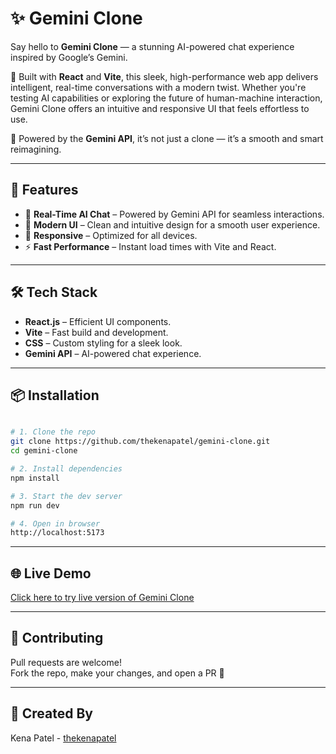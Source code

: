 # ✨ Gemini Clone

Say hello to **Gemini Clone** — a stunning AI-powered chat experience inspired by Google’s Gemini.

🚀 Built with **React** and **Vite**, this sleek, high-performance web app delivers intelligent, real-time conversations with a modern twist. Whether you're testing AI capabilities or exploring the future of human-machine interaction, Gemini Clone offers an intuitive and responsive UI that feels effortless to use.

💬 Powered by the **Gemini API**, it’s not just a clone — it’s a smooth and smart reimagining.

---

## 🚀 Features

- 🧠 **Real-Time AI Chat** – Powered by Gemini API for seamless interactions.  
- 🎨 **Modern UI** – Clean and intuitive design for a smooth user experience.  
- 📱 **Responsive** – Optimized for all devices.  
- ⚡ **Fast Performance** – Instant load times with Vite and React.

---

## 🛠️ Tech Stack

- **React.js** – Efficient UI components.  
- **Vite** – Fast build and development.  
- **CSS** – Custom styling for a sleek look.  
- **Gemini API** – AI-powered chat experience.

---

## 📦 Installation

```bash

# 1. Clone the repo
git clone https://github.com/thekenapatel/gemini-clone.git
cd gemini-clone

# 2. Install dependencies
npm install

# 3. Start the dev server
npm run dev

# 4. Open in browser
http://localhost:5173

```


---

## 🌐 Live Demo

[Click here to try live version of Gemini Clone](https://thekenapatel.github.io/gemini-clone/)

---
  
## 🤝 Contributing
  
  Pull requests are welcome!  
  Fork the repo, make your changes, and open a PR 🚀

---

## 💙 Created By
Kena Patel - [thekenapatel]( https://github.com/thekenapatel)





